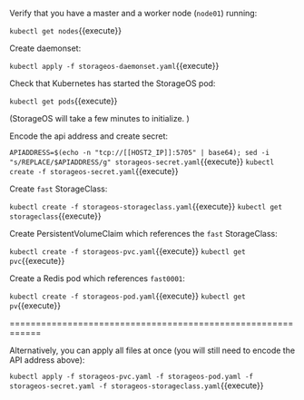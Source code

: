 Verify that you have a master and a worker node (`node01`) running:

`kubectl get nodes`{{execute}}

Create daemonset:

`kubectl apply -f storageos-daemonset.yaml`{{execute}}

Check that Kubernetes has started the StorageOS pod:

`kubectl get pods`{{execute}}

(StorageOS will take a few minutes to initialize. )

Encode the api address and create secret:

`APIADDRESS=$(echo -n "tcp://[[HOST2_IP]]:5705" | base64); sed -i "s/REPLACE/$APIADDRESS/g" storageos-secret.yaml`{{execute}}
`kubectl create -f storageos-secret.yaml`{{execute}}

Create `fast` StorageClass:

`kubectl create -f storageos-storageclass.yaml`{{execute}}
`kubectl get storageclass`{{execute}}

Create PersistentVolumeClaim which references the `fast` StorageClass:

`kubectl create -f storageos-pvc.yaml`{{execute}}
`kubectl get pvc`{{execute}}

Create a Redis pod which references `fast0001`:

`kubectl create -f storageos-pod.yaml`{{execute}}
`kubectl get pv`{{execute}}

============================================================

Alternatively, you can apply all files at once (you will still need to encode the API address above):

`kubectl apply -f storageos-pvc.yaml -f storageos-pod.yaml -f storageos-secret.yaml -f storageos-storageclass.yaml`{{execute}}
